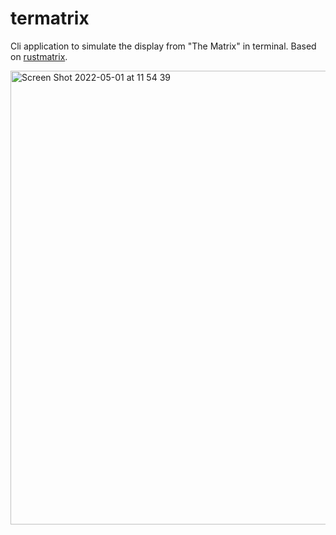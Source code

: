 # termatrix
Cli application to simulate the display from "The Matrix" in terminal. Based on [rustmatrix](https://github.com/meganehouser/rustmatrix).

<img width="726" alt="Screen Shot 2022-05-01 at 11 54 39" src="https://user-images.githubusercontent.com/412853/166158329-bd5fe01a-bcf1-4a98-932c-cc6149675786.png">
